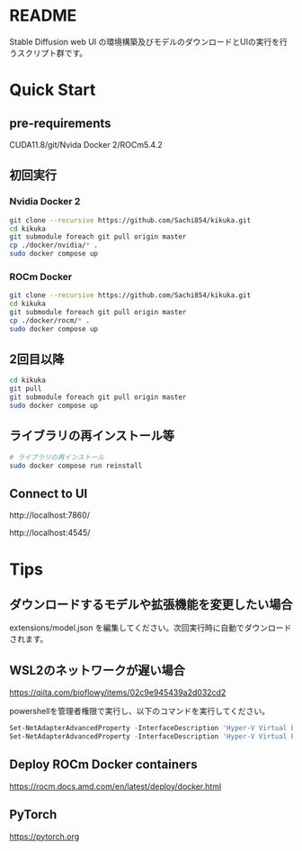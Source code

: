 # README
Stable Diffusion web UI の環境構築及びモデルのダウンロードとUIの実行を行うスクリプト群です。

# Quick Start
## pre-requirements
CUDA11.8/git/Nvida Docker 2/ROCm5.4.2

## 初回実行
### Nvidia Docker 2
```bash
git clone --recursive https://github.com/Sachi854/kikuka.git
cd kikuka
git submodule foreach git pull origin master
cp ./docker/nvidia/* .
sudo docker compose up
```

### ROCm Docker

```bash
git clone --recursive https://github.com/Sachi854/kikuka.git
cd kikuka
git submodule foreach git pull origin master
cp ./docker/rocm/* .
sudo docker compose up
```

## 2回目以降

```bash
cd kikuka
git pull
git submodule foreach git pull origin master
sudo docker compose up
```

## ライブラリの再インストール等
```bash
# ライブラリの再インストール
sudo docker compose run reinstall
```

## Connect to UI
http://localhost:7860/

http://localhost:4545/ 

# Tips
## ダウンロードするモデルや拡張機能を変更したい場合
extensions/model.json を編集してください。次回実行時に自動でダウンロードされます。

## WSL2のネットワークが遅い場合
https://qiita.com/bioflowy/items/02c9e945439a2d032cd2

powershellを管理者権限で実行し、以下のコマンドを実行してください。

```powershell
Set-NetAdapterAdvancedProperty -InterfaceDescription 'Hyper-V Virtual Ethernet Adapter' -DisplayName 'Large Send Offload Version 2 (IPv4)' -DisplayValue 'Disabled' -IncludeHidden
Set-NetAdapterAdvancedProperty -InterfaceDescription 'Hyper-V Virtual Ethernet Adapter' -DisplayName 'Large Send Offload Version 2 (IPv6)' -DisplayValue 'Disabled' -IncludeHidden
```

## Deploy ROCm Docker containers
https://rocm.docs.amd.com/en/latest/deploy/docker.html

## PyTorch
https://pytorch.org
